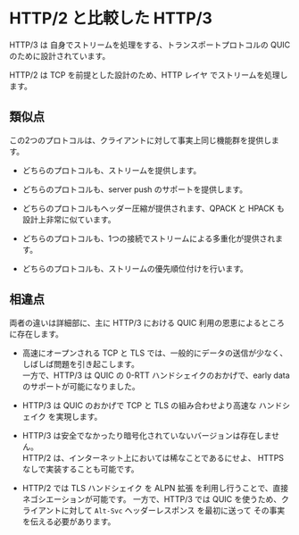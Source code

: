 # HTTP/2 と比較した HTTP/3

HTTP/3 は 自身でストリームを処理をする、トランスポートプロトコルの QUIC のために設計されています。

HTTP/2 は TCP を前提とした設計のため、HTTP レイヤ でストリームを処理します。

## 類似点

この2つのプロトコルは、クライアントに対して事実上同じ機能群を提供します。

- どちらのプロトコルも、ストリームを提供します。

- どちらのプロトコルも、server push のサポートを提供します。

- どちらのプロトコルもヘッダー圧縮が提供されます、QPACK と HPACK も設計上非常に似ています。

- どちらのプロトコルも、1つの接続でストリームによる多重化が提供されます。

- どちらのプロトコルも、ストリームの優先順位付けを行います。

## 相違点

両者の違いは詳細部に、主に HTTP/3 における QUIC 利用の恩恵によるところに存在します。

- 高速にオープンされる TCP と TLS では、一般的にデータの送信が少なく、  
  しばしば問題を引き起こします。  
  一方で、HTTP/3 は QUIC の 0-RTT ハンドシェイクのおかげで、early data のサポートが可能になりました。

- HTTP/3 は QUIC のおかげで TCP と TLS の組み合わせより高速な ハンドシェイク を実現します。

- HTTP/3 は安全でなかったり暗号化されていないバージョンは存在しません。  
  HTTP/2 は、インターネット上においては稀なことであるにせよ、 HTTPS なしで実装することも可能です。

- HTTP/2 では TLS ハンドシェイク を ALPN 拡張 を利用し行うことで、直接ネゴシエーションが可能です。
  一方で、HTTP/3 では QUIC を使うため、クライアントに対して `Alt-Svc` ヘッダーレスポンス を最初に送って
  その事実を伝える必要があります。
